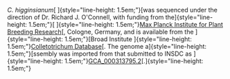 *C. higginsianum*[ ]{style="line-height: 1.5em;"}[was sequenced under
the direction of Dr. Richard J. O\'Connell, with funding from
the]{style="line-height: 1.5em;"}[ ]{style="line-height: 1.5em;"}[Max
Planck Institute for Plant Breeding Research](http://www.mpg.de/en)[,
Cologne, Germany, and is available from the
]{style="line-height: 1.5em;"}[Broad Institute
]{style="line-height: 1.5em;"}[Colletotrichum
Database](http://www.broadinstitute.org/annotation/genome/colletotrichum_group/MultiHome.html)[.
The genome a]{style="line-height: 1.5em;"}[ssembly was imported from
that submitted to INSDC as
]{style="line-height: 1.5em;"}[GCA\_000313795.2](http://www.ebi.ac.uk/ena/data/view/GCA_000313795.2)[.]{style="line-height: 1.5em;"}
